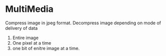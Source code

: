 MultiMedia
==========

Compress image in jpeg format.
Decompress image depending on mode of delivery of data
1. Entire image
2. One pixel at a time
3. one bit of enitre image at a time.
